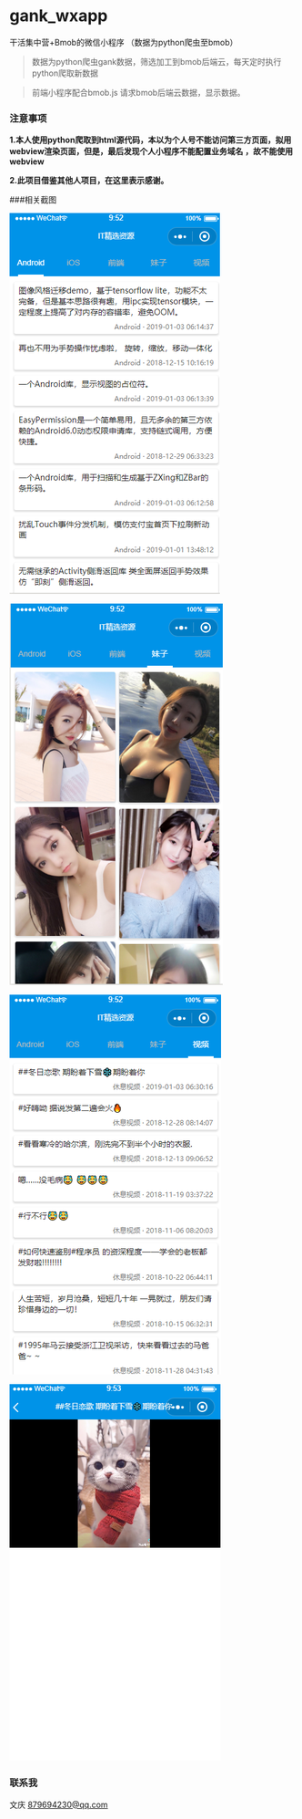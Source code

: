 # gank_wxapp
干活集中营+Bmob的微信小程序 （数据为python爬虫至bmob）

> 数据为python爬虫gank数据，筛选加工到bmob后端云，每天定时执行python爬取新数据

> 前端小程序配合bmob.js 请求bmob后端云数据，显示数据。

### 注意事项

**1.本人使用python爬取到html源代码，本以为个人号不能访问第三方页面，拟用webview渲染页面，但是，最后发现个人小程序不能配置业务域名 ，故不能使用webview** 

**2.此项目借鉴其他人项目，在这里表示感谢。**

###相关截图

![pic](https://github.com/baowenqing/gank_wxapp/blob/master/img/index.png?raw=true.jpg)

![pic](https://github.com/baowenqing/gank_wxapp/blob/master/img/pic.png?raw=true.jpg)

![pic](https://github.com/baowenqing/gank_wxapp/blob/master/img/video.png?raw=true.jpg)

![pic](https://github.com/baowenqing/gank_wxapp/blob/master/img/video_play.png?raw=true.jpg)

### 联系我

文庆 879694230@qq.com